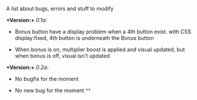 A list about bugs, errors and stuff to modify

**+Version:+**
*0.1a:*
- Bonus button have a display problem when a 4th button exist.
with CSS display:fixed, 4th button is underneath the Bonus button

- When bonus is on, multiplier boost is applied and visual updated, but when bonus is off, visual isn't updated

**+Version:+**
*0.2a:*

- No bugfix for the moment

- No new bug for the moment ^^


